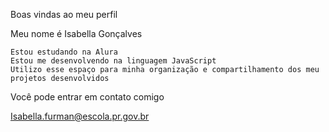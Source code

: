 Boas vindas ao meu perfil

Meu nome é Isabella Gonçalves

    Estou estudando na Alura
    Estou me desenvolvendo na linguagem JavaScript
    Utilizo esse espaço para minha organização e compartilhamento dos meu projetos desenvolvidos

Você pode entrar em contato comigo

Isabella.furman@escola.pr.gov.br
